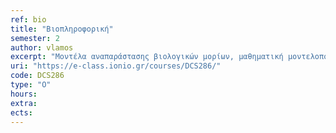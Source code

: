 ```yaml
---
ref: bio
title: "Βιοπληροφορική"
semester: 2
author: vlamos
excerpt: "Μοντέλα αναπαράστασης βιολογικών μορίων, μαθηματική μοντελοποίηση στα γονιδιακά ρυθμιστικά δίκτυα, οντολογίες, στοίχιση ακολουθιών, αλγόριθμοι στη μοριακή βιολογία, αλγόριθμοι στη δομική πληροφορική, δομή και κατασκευή βιολογικών μοντέλων, μετάφραση ενός βιολογικού ερωτήματος σε ένα μαθηματικό μοντέλο, ποιοτικά και ποσοτικά μοντέλα, προσδιοριστικά μοντέλα, ανάλυση αποτελεσμάτων, επικύρωση και επαλήθευση, τεχνική ταυτοποίηση μοντέλων δεδομένων,αναδρομικοί αλγόριθμοι, επιλογή κατάλληλου μοντέλου, ομαδοποίηση, αλγόριθμοι ομαδοποίησης, μηχανική μάθηση, ταξινόμηση, νευρωνικά δίκτυα."
uri: "https://e-class.ionio.gr/courses/DCS286/"
code: DCS286
type: "O"
hours:
extra:
ects:
---
```

